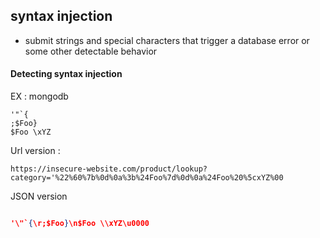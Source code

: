 
## syntax injection 
- submit strings and special characters that trigger a database error or some other detectable behavior 
#### **Detecting syntax injection**
EX : mongodb 
```mongodb
'"`{
;$Foo}
$Foo \xYZ
```
Url version : 
```url
https://insecure-website.com/product/lookup?category='%22%60%7b%0d%0a%3b%24Foo%7d%0d%0a%24Foo%20%5cxYZ%00
```
JSON version
```json

'\"`{\r;$Foo}\n$Foo \\xYZ\u0000
```
